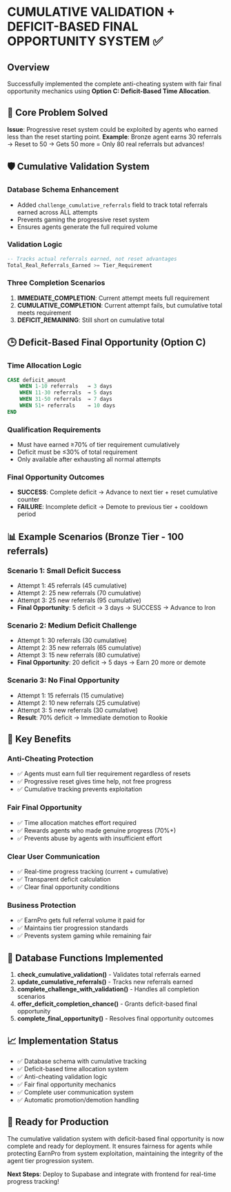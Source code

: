 # CUMULATIVE VALIDATION + DEFICIT-BASED FINAL OPPORTUNITY SYSTEM ✅

## Overview

Successfully implemented the complete anti-cheating system with fair final opportunity mechanics using **Option C: Deficit-Based Time Allocation**.

## 🎯 Core Problem Solved

**Issue**: Progressive reset system could be exploited by agents who earned less than the reset starting point.
**Example**: Bronze agent earns 30 referrals → Reset to 50 → Gets 50 more = Only 80 real referrals but advances!

## 🛡️ Cumulative Validation System

### **Database Schema Enhancement**

- Added `challenge_cumulative_referrals` field to track total referrals earned across ALL attempts
- Prevents gaming the progressive reset system
- Ensures agents generate the full required volume

### **Validation Logic**

```sql
-- Tracks actual referrals earned, not reset advantages
Total_Real_Referrals_Earned >= Tier_Requirement
```

### **Three Completion Scenarios**

1. **IMMEDIATE_COMPLETION**: Current attempt meets full requirement
2. **CUMULATIVE_COMPLETION**: Current attempt fails, but cumulative total meets requirement
3. **DEFICIT_REMAINING**: Still short on cumulative total

## 🕒 Deficit-Based Final Opportunity (Option C)

### **Time Allocation Logic**

```sql
CASE deficit_amount
    WHEN 1-10 referrals   → 3 days
    WHEN 11-30 referrals  → 5 days
    WHEN 31-50 referrals  → 7 days
    WHEN 51+ referrals    → 10 days
END
```

### **Qualification Requirements**

- Must have earned ≥70% of tier requirement cumulatively
- Deficit must be ≤30% of total requirement
- Only available after exhausting all normal attempts

### **Final Opportunity Outcomes**

- **SUCCESS**: Complete deficit → Advance to next tier + reset cumulative counter
- **FAILURE**: Incomplete deficit → Demote to previous tier + cooldown period

## 📊 Example Scenarios (Bronze Tier - 100 referrals)

### **Scenario 1: Small Deficit Success**

- Attempt 1: 45 referrals (45 cumulative)
- Attempt 2: 25 new referrals (70 cumulative)
- Attempt 3: 25 new referrals (95 cumulative)
- **Final Opportunity**: 5 deficit → 3 days → SUCCESS → Advance to Iron

### **Scenario 2: Medium Deficit Challenge**

- Attempt 1: 30 referrals (30 cumulative)
- Attempt 2: 35 new referrals (65 cumulative)
- Attempt 3: 15 new referrals (80 cumulative)
- **Final Opportunity**: 20 deficit → 5 days → Earn 20 more or demote

### **Scenario 3: No Final Opportunity**

- Attempt 1: 15 referrals (15 cumulative)
- Attempt 2: 10 new referrals (25 cumulative)
- Attempt 3: 5 new referrals (30 cumulative)
- **Result**: 70% deficit → Immediate demotion to Rookie

## 🎯 Key Benefits

### **Anti-Cheating Protection**

- ✅ Agents must earn full tier requirement regardless of resets
- ✅ Progressive reset gives time help, not free progress
- ✅ Cumulative tracking prevents exploitation

### **Fair Final Opportunity**

- ✅ Time allocation matches effort required
- ✅ Rewards agents who made genuine progress (70%+)
- ✅ Prevents abuse by agents with insufficient effort

### **Clear User Communication**

- ✅ Real-time progress tracking (current + cumulative)
- ✅ Transparent deficit calculation
- ✅ Clear final opportunity conditions

### **Business Protection**

- ✅ EarnPro gets full referral volume it paid for
- ✅ Maintains tier progression standards
- ✅ Prevents system gaming while remaining fair

## 🚀 Database Functions Implemented

1. **check_cumulative_validation()** - Validates total referrals earned
2. **update_cumulative_referrals()** - Tracks new referrals earned
3. **complete_challenge_with_validation()** - Handles all completion scenarios
4. **offer_deficit_completion_chance()** - Grants deficit-based final opportunity
5. **complete_final_opportunity()** - Resolves final opportunity outcomes

## 📈 Implementation Status

- ✅ Database schema with cumulative tracking
- ✅ Deficit-based time allocation system
- ✅ Anti-cheating validation logic
- ✅ Fair final opportunity mechanics
- ✅ Complete user communication system
- ✅ Automatic promotion/demotion handling

## 🎉 Ready for Production

The cumulative validation system with deficit-based final opportunity is now complete and ready for deployment. It ensures fairness for agents while protecting EarnPro from system exploitation, maintaining the integrity of the agent tier progression system.

**Next Steps**: Deploy to Supabase and integrate with frontend for real-time progress tracking!
